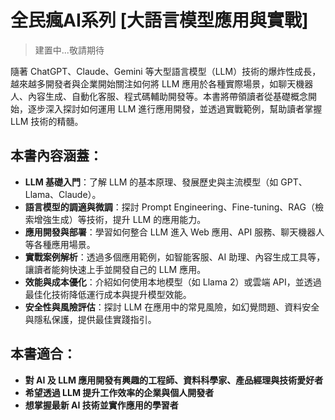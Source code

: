 # 全民瘋AI系列 [大語言模型應用與實戰]

> 建置中...敬請期待

隨著 ChatGPT、Claude、Gemini 等大型語言模型（LLM）技術的爆炸性成長，越來越多開發者與企業開始關注如何將 LLM 應用於各種實際場景，如聊天機器人、內容生成、自動化客服、程式碼輔助開發等。本書將帶領讀者從基礎概念開始，逐步深入探討如何運用 LLM 進行應用開發，並透過實戰範例，幫助讀者掌握 LLM 技術的精髓。

## **本書內容涵蓋：**
- **LLM 基礎入門**：了解 LLM 的基本原理、發展歷史與主流模型（如 GPT、Llama、Claude）。
- **語言模型的調適與微調**：探討 Prompt Engineering、Fine-tuning、RAG（檢索增強生成）等技術，提升 LLM 的應用能力。
- **應用開發與部署**：學習如何整合 LLM 進入 Web 應用、API 服務、聊天機器人等各種應用場景。
- **實戰案例解析**：透過多個應用範例，如智能客服、AI 助理、內容生成工具等，讓讀者能夠快速上手並開發自己的 LLM 應用。
- **效能與成本優化**：介紹如何使用本地模型（如 Llama 2）或雲端 API，並透過最佳化技術降低運行成本與提升模型效能。
- **安全性與風險評估**：探討 LLM 在應用中的常見風險，如幻覺問題、資料安全與隱私保護，提供最佳實踐指引。

## **本書適合：**
- **對 AI 及 LLM 應用開發有興趣的工程師、資料科學家、產品經理與技術愛好者**  
- **希望透過 LLM 提升工作效率的企業與個人開發者**  
- **想掌握最新 AI 技術並實作應用的學習者**  
